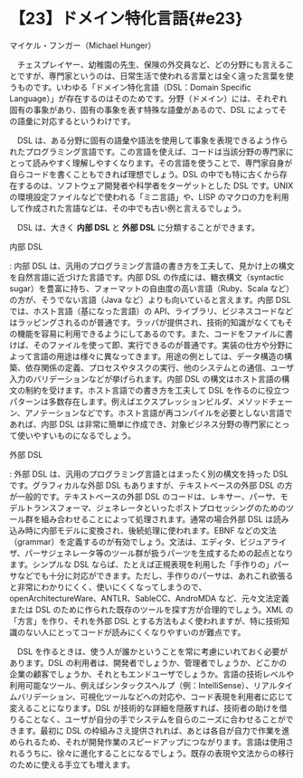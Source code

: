 # 【23】ドメイン特化言語{#e23}

<div class="author">マイケル・フンガー（Michael Hunger）</div>

　チェスプレイヤー、幼稚園の先生、保険の外交員など、どの分野にも言えることですが、専門家というのは、日常生活で使われる言葉とは全く違った言葉を使うものです。いわゆる「ドメイン特化言語（DSL：Domain Specific Language）」が存在するのはそのためです。分野（ドメイン）には、それぞれ固有の事象があり、固有の事象を表す特殊な語彙があるので、DSL によってその語彙に対応するというわけです。

　DSL は、ある分野に固有の語彙や語法を使用して事象を表現できるよう作られたプログラミング言語です。この言語を使えば、コードは当該分野の専門家にとって読みやすく理解しやすくなります。その言語を使うことで、専門家自身が自らコードを書くこともできれば理想でしょう。DSL の中でも特に古くから存在するのは、ソフトウェア開発者や科学者をターゲットとした DSL です。UNIX の環境設定ファイルなどで使われる「ミニ言語」や、LISP のマクロの力を利用して作成された言語などは、その中でも古い例と言えるでしょう。

　DSL は、大きく **内部 DSL** と **外部 DSL** に分類することができます。

内部 DSL

  : 内部 DSL は、汎用のプログラミング言語の書き方を工夫して、見かけ上の構文を自然言語に近づけた言語です。内部 DSL の作成には、糖衣構文（syntactic sugar）を豊富に持ち、フォーマットの自由度の高い言語（Ruby、Scala など）の方が、そうでない言語（Java など）よりも向いていると言えます。内部 DSL では、ホスト言語（基になった言語）の API、ライブラリ、ビジネスコードなどはラッピングされるのが普通です。ラッパが提供され、技術的知識がなくてもその機能を容易に利用できるようにしてあるのです。また、コードをファイルに書けば、そのファイルを使って即、実行できるのが普通です。実装の仕方や分野によって言語の用途は様々に異なってきます。用途の例としては、データ構造の構築、依存関係の定義、プロセスやタスクの実行、他のシステムとの通信、ユーザ入力のバリデーションなどが挙げられます。内部 DSL の構文はホスト言語の構文の制約を受けます。ホスト言語での書き方を工夫して DSL を作るのに役立つパターンは多数存在します。例えばエクスプレッションビルダ、メソッドチェーン、アノテーションなどです。ホスト言語が再コンパイルを必要としない言語であれば、内部 DSL は非常に簡単に作成でき、対象ビジネス分野の専門家にとって使いやすいものになるでしょう。

外部 DSL

  : 外部 DSL は、汎用のプログラミング言語とはまったく別の構文を持った DSL です。グラフィカルな外部 DSL もありますが、テキストベースの外部 DSL の方が一般的です。テキストベースの外部 DSL のコードは、レキサー、パーサ、モデルトランスフォーマ、ジェネレータといったポストプロセッシングのためのツール群を組み合わせることによって処理されます。通常の場合外部 DSL は読み込み時に内部モデルに変換され、後続処理に使われます。EBNF などの文法（grammar）を定義するのが有効でしょう。文法は、エディタ、ビジュアライザ、パーサジェネレータ等のツール群が扱うパーツを生成するための起点となります。シンプルな DSL ならば、たとえば正規表現を利用した「手作りの」パーサなどでも十分に対応ができます。ただし、手作りのパーサは、あれこれ欲張ると非常にわかりにくく、使いにくくなってしまうので、openArchitectureWare、ANTLR、SableCC、AndroMDA など、元々文法定義または DSL のために作られた既存のツールを探す方が合理的でしょう。XML の「方言」を作り、それを外部 DSL とする方法もよく使われますが、特に技術知識のない人にとってコードが読みにくくなりやすいのが難点です。

　DSL を作るときは、使う人が誰かということを常に考慮にいれておく必要があります。DSL の利用者は、開発者でしょうか、管理者でしょうか、どこかの企業の顧客でしょうか、それともエンドユーザでしょうか。言語の技術レベルや利用可能なツール、例えばシンタックスヘルプ（例：IntelliSense）、リアルタイムバリデーション、可視化ツールなどへの対応や、コード表現を利用者に応じて変えることになります。DSL が技術的な詳細を隠蔽すれば、技術者の助けを借りることなく、ユーザが自分の手でシステムを自らのニーズに合わせることができます。最初に DSL の枠組みさえ提供されれば、あとは各自が自力で作業を進められるため、それが開発作業のスピードアップにつながります。言語は使用されるうちに、徐々に進化することになるでしょう。既存の表現や文法からの移行のために使える手立ても増えます。
